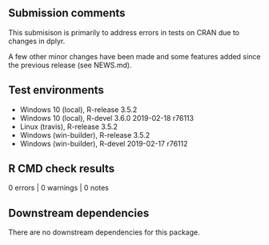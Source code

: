 ## Submission comments
This submisison is primarily to address errors in tests on CRAN due to changes in dplyr.

A few other minor changes have been made and some features added since the previous release (see NEWS.md).

## Test environments
* Windows 10 (local), R-release 3.5.2
* Windows 10 (local), R-devel 3.6.0 2019-02-18 r76113
* Linux (travis), R-release 3.5.2
* Windows (win-builder), R-release 3.5.2
* Windows (win-builder), R-devel 2019-02-17 r76112

## R CMD check results
0 errors | 0 warnings | 0 notes

## Downstream dependencies
There are no downstream dependencies for this package.
